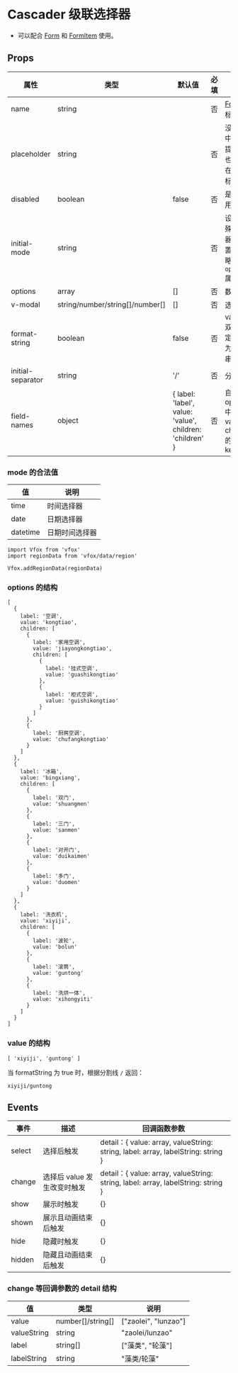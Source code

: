 # Cascader 级联选择器

- 可以配合 [Form](./Form.md) 和 [FormItem](./Form.md#formitem-表单项) 使用。

## Props

| 属性              | 类型                            | 默认值                                                   | 必填 | 说明                                              |
| ----------------- | ------------------------------- | -------------------------------------------------------- | ---- | ------------------------------------------------- |
| name              | string                          |                                                          | 否   | [Form](./Form.md) 的标识                          |
| placeholder       | string                          |                                                          | 否   | 没有选中值的提示，也会用在弹窗标题上              |
| disabled          | boolean                         | false                                                    | 否   | 是否禁用                                          |
| initial-mode      | string                          |                                                          | 否   | 设置特殊选择器，设置后忽略 `options`属性          |
| options           | array                           | []                                                       | 否   | 数据集                                            |
| v-modal           | string/number/string[]/number[] | []                                                       | 否   | 选中值                                            |
| format-string     | boolean                         | false                                                    | 否   | value 双向绑定值是为字符串                        |
| initial-separator | string                          | '/'                                                      | 否   | 分隔符                                            |
| field-names       | object                          | { label: 'label', value: 'value', children: 'children' } | 否   | 自定义 options 中 label value children 的字段 key |

### mode 的合法值

| 值       | 说明           |
| -------- | -------------- |
| time     | 时间选择器     |
| date     | 日期选择器     |
| datetime | 日期时间选择器 |

```
import Vfox from 'vfox'
import regionData from 'vfox/data/region'

Vfox.addRegionData(regionData)
```

### options 的结构

```
[
  {
    label: '空调',
    value: 'kongtiao',
    children: [
      {
        label: '家用空调',
        value: 'jiayongkongtiao',
        children: [
          {
            label: '挂式空调',
            value: 'guashikongtiao'
          },
          {
            label: '柜式空调',
            value: 'guishikongtiao'
          }
        ]
      },
      {
        label: '厨房空调',
        value: 'chufangkongtiao'
      }
    ]
  },
  {
    label: '冰箱',
    value: 'bingxiang',
    children: [
      {
        label: '双门',
        value: 'shuangmen'
      },
      {
        label: '三门',
        value: 'sanmen'
      },
      {
        label: '对开门',
        value: 'duikaimen'
      },
      {
        label: '多门',
        value: 'duomen'
      }
    ]
  },
  {
    label: '洗衣机',
    value: 'xiyiji',
    children: [
      {
        label: '波轮',
        value: 'bolun'
      },
      {
        label: '滚筒',
        value: 'guntong'
      },
      {
        label: '洗烘一体',
        value: 'xihongyiti'
      }
    ]
  }
]
```

### value 的结构

```
[ 'xiyiji', 'guntong' ]
```

当 formatString 为 true 时，根据分割线 `/` 返回：

```
xiyiji/guntong
```

## Events

| 事件   | 描述                        | 回调函数参数                                                                     |
| ------ | --------------------------- | -------------------------------------------------------------------------------- |
| select | 选择后触发                  | detail：{ value: array, valueString: string, label: array, labelString: string } |
| change | 选择后 value 发生改变时触发 | detail：{ value: array, valueString: string, label: array, labelString: string } |
| show   | 展示时触发                  | {}                                                                               |
| shown  | 展示且动画结束后触发        | {}                                                                               |
| hide   | 隐藏时触发                  | {}                                                                               |
| hidden | 隐藏且动画结束后触发        | {}                                                                               |

### change 等回调参数的 detail 结构

| 值          | 类型              | 说明                 |
| ----------- | ----------------- | -------------------- |
| value       | number[]/string[] | ["zaolei", "lunzao"] |
| valueString | string            | "zaolei/lunzao"      |
| label       | string[]          | ["藻类", "轮藻"]     |
| labelString | string            | "藻类/轮藻"          |
